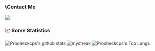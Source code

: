 ### 📞Contact Me
<img src="https://img.shields.io/twitter/url?color=lightgrey&label=prooheckcp&style=social&url=https%3A%2F%2Ftwitter.com%2FProoheckcp" />

### 📈 Some Statistics
![Prooheckcps's github stats](https://github-readme-stats.vercel.app/api?username=prooheckcp&show_icons=true&theme=tokyonight)
<img src="https://github-readme-streak-stats.herokuapp.com/?user=prooheckcp&theme=tokyonight" alt="mystreak"/>
![Prooheckcps's Top Langs](https://github-readme-stats.vercel.app/api/top-langs/?username=prooheckcp&theme=tokyonight&layout=compact)
